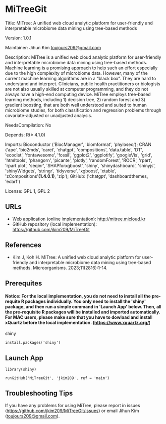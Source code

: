 # MiTreeGit

Title: MiTree: A unified web cloud analytic platform for user-friendly and interpretable microbiome data mining using tree-based methods


Version: 1.0.1

Maintainer: Jihun Kim <toujours209@gmail.com>

Description: MiTree is a unified web cloud analytic platform for user-friendly and interpretable microbiome data mining using tree-based methods. Machine learning is a promising approach to help such an effort especially due to the high complexity of microbiome data. However, many of the current machine learning algorithms are in a “black box”. They are hard to understand and interpret. Clinicians, public health practitioners or biologists are not also usually skilled at computer programming, and they do not always have a high-end computing device. MiTree employs tree-based learning methods, including 1) decision tree, 2) random forest and 3) gradient boosting, that are both well understood and suited to human microbiome studies, for both classification and regression problems through covariate-adjusted or unadjusted analysis. 

NeedsCompilation: No

Depends: R(≥ 4.1.0)

Imports: Bioconductor ('BiocManager', 'biomformat', 'phyloseq'); CRAN ('ape', 'bio2mds', 'caret', 'chatgpt', 'compositions', 'data.table', 'DT', 'ecodist', 'fontawesome', 'fossil', 'ggplot2', 'ggplotify', 'googleVis', 'grid', 'htmltools', 'phangorn', 'picante', 'plotly', 'randomForest', 'ROCR', 'rpart', 'rpart.plot', 'seqinr', 'SHAPforxgboost', 'shiny', 'shinydashboard', 'shinyjs', 'shinyWidgets', 'stringr', 'tidyverse', 'xgboost', 'xtable', 'zCompositions'**(1.4.0.1)**, 'zip'); GitHub: ('chatgpt', 'dashboardthemes, 'edarf')

License: GPL 1, GPL 2 

## URLs

* Web application (online implementation): http://mitree.micloud.kr
* GitHub repository (local implementation): https://github.com/jkim209/MiTreeGit

## References

* Kim J, Koh H. MiTree: A unified web cloud analytic platform for user-friendly and interpretable microbiome data mining using tree-based methods. Microorganisms. 2023;11(2816):1-14.


## Prerequites

#### Notice: For the local implementation, you do not need to install all the pre-requite R packages individually. You only need to install the 'shiny' package, and then run a simple command in 'Launch App' below. Then, all the pre-requisite R packages will be installed and imported automatically. For MAC users, please make sure that you have to dowload and install xQuartz before the local implementation. (https://www.xquartz.org/)


shiny
```
install.packages('shiny')
```

## Launch App

```
library(shiny)

runGitHub('MiTreeGit', 'jkim209', ref = 'main')
```

## Troubleshooting Tips

If you have any problems for using MiTree, please report in issues (https://github.com/jkim209/MiTreeGit/issues) or email Jihun Kim (toujours209@gmail.com).
